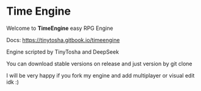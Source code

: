 # Time Engine


Welcome to **TimeEngine** easy RPG Engine

Docs: https://tinytosha.gitbook.io/timeengine

Engine scripted by TinyTosha and DeepSeek

You can download stable versions on release and just version by git clone

I will be very happy if you fork my engine and add multiplayer or visual edit idk  :)